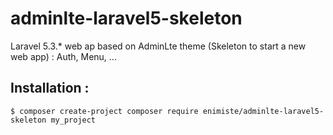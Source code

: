 # adminlte-laravel5-skeleton
Laravel 5.3.* web ap based on AdminLte theme (Skeleton to start a new web app) : Auth, Menu, ...


## Installation :

```
$ composer create-project composer require enimiste/adminlte-laravel5-skeleton my_project

```